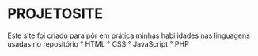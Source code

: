 # PROJETOSITE
Este site foi criado para pôr em prática minhas habilidades nas linguagens usadas no repositório
° HTML
° CSS
° JavaScript
° PHP
